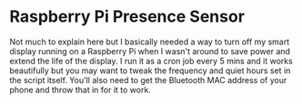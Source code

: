 # Raspberry Pi Presence Sensor
Not much to explain here but I basically needed a way to turn off my smart display running on a Raspberry Pi when I wasn't around to save power and extend the life of the display. I run it as a cron job every 5 mins and it works beautifully but you may want to tweak the frequency and quiet hours set in the script itself. You'll also need to get the Bluetooth MAC address of your phone and throw that in for it to work.
